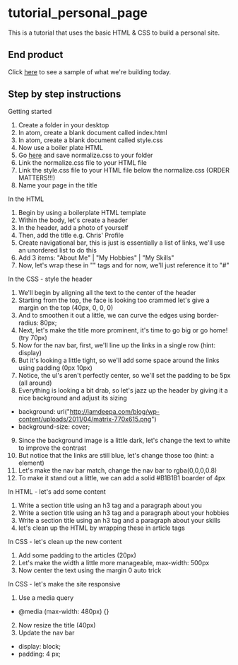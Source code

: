 # tutorial_personal_page
This is a tutorial that uses the basic HTML &amp; CSS to build a personal site.

## End product
Click [here](https://chriskhoo.github.io/tutorial_personal_page) to see a sample of what we're building today.

## Step by step instructions
Getting started
1. Create a folder in your desktop
2. In atom, create a blank document called index.html
3. In atom, create a blank document called style.css
4. Now use a boiler plate HTML
5. Go [here](https://necolas.github.io/normalize.css/7.0.0/normalize.css) and save normalize.css to your folder
6. Link the normalize.css file to your HTML file
7. Link the style.css file to your HTML file below the normalize.css (ORDER MATTERS!!!)
8. Name your page in the title


In the HTML
1. Begin by using a boilerplate HTML template
2. Within the body, let's create a header
3. In the header, add a photo of yourself
4. Then, add the title e.g. Chris' Profile
5. Create navigational bar, this is just is essentially a list of links, we'll use an unordered list to do this
6. Add 3 items: "About Me" | "My Hobbies" | "My Skills"
7. Now, let's wrap these in "<a>" tags and for now, we'll just reference it to "#"

In the CSS - style the header
1. We'll begin by aligning all the text to the center of the header
2. Starting from the top, the face is looking too crammed let's give a margin on the top (40px, 0, 0, 0)
3. And to smoothen it out a little, we can curve the edges using border-radius: 80px;
4. Next, let's make the title more prominent, it's time to go big or go home! (try 70px)
5. Now for the nav bar, first, we'll line up the links in a single row (hint: display)
6. But it's looking a little tight, so we'll add some space around the links using padding (0px 10px)
7. Notice, the ul's aren't perfectly center, so we'll set the padding to be 5px (all around)
8. Everything is looking a bit drab, so let's jazz up the header by giving it a nice background and adjust its sizing
* background: url("http://iamdeepa.com/blog/wp-content/uploads/2011/04/matrix-770x615.png")
* background-size: cover;
9. Since the background image is a little dark, let's change the text to white to improve the contrast
10. But notice that the links are still blue, let's change those too (hint: a element)
11. Let's make the nav bar match, change the nav bar to rgba(0,0,0,0.8)
12. To make it stand out a little, we can add a solid #B1B1B1 boarder of 4px

In HTML - let's add some content
1. Write a section title using an h3 tag and a paragraph about you  
2. Write a section title using an h3 tag and a paragraph about your hobbies
3. Write a section title using an h3 tag and a paragraph about your skills
4. let's clean up the HTML by wrapping these in article tags

In CSS - let's clean up the new content
1. Add some padding to the articles (20px)
2. Let's make the width a little more manageable, max-width: 500px
3. Now center the text using the margin 0 auto trick

In CSS - let's make the site responsive
1. Use a media query
* @media (max-width: 480px) {}
2. Now resize the title (40px)
3. Update the nav bar
* display: block;
* padding: 4 px;
